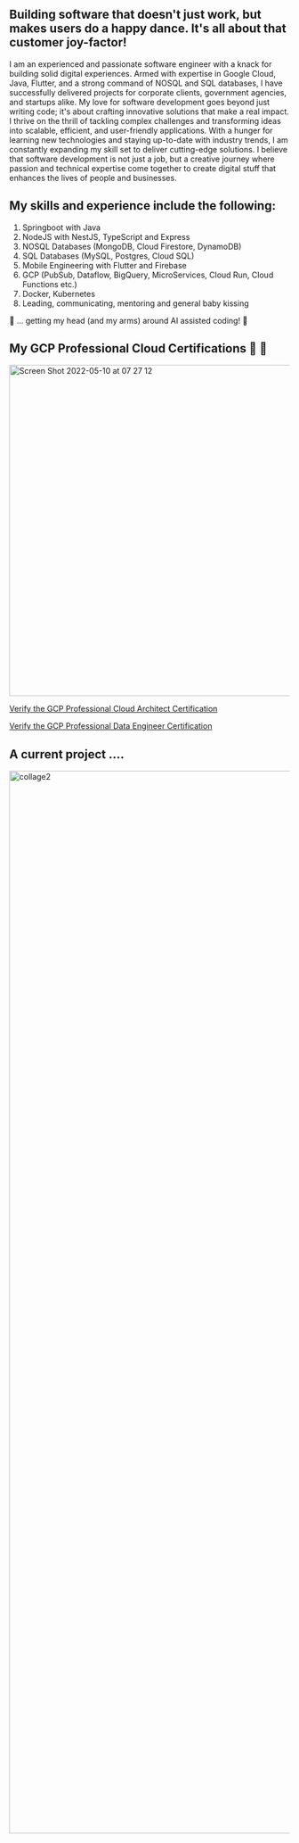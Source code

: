 
## Building software that doesn't just work, but makes users do a happy dance. It's all about that customer joy-factor!

I am an experienced and passionate software engineer with a knack for building solid digital experiences. Armed with expertise in Google Cloud, Java, Flutter, and a strong command of NOSQL and SQL databases, I have successfully delivered projects for corporate clients, government agencies, and startups alike. My love for software development goes beyond just writing code; it's about crafting innovative solutions that make a real impact. I thrive on the thrill of tackling complex challenges and transforming ideas into scalable, efficient, and user-friendly applications. With a hunger for learning new technologies and staying up-to-date with industry trends, I am constantly expanding my skill set to deliver cutting-edge solutions. I believe that software development is not just a job, but a creative journey where passion and technical expertise come together to create digital stuff that enhances the lives of people and businesses. 

## My skills and experience include the following:
1. Springboot with Java
2. NodeJS with NestJS, TypeScript and Express
3. NOSQL Databases (MongoDB, Cloud Firestore, DynamoDB)
4. SQL Databases (MySQL, Postgres, Cloud SQL)
5. Mobile Engineering with Flutter and Firebase
6. GCP (PubSub, Dataflow, BigQuery, MicroServices, Cloud Run, Cloud Functions etc.)
7. Docker, Kubernetes
8. Leading, communicating, mentoring and general baby kissing

🍎 ... getting my head (and my arms) around AI assisted coding! 🍎

## My GCP Professional Cloud Certifications 👋 👋

<img width="594" alt="Screen Shot 2022-05-10 at 07 27 12" src="https://user-images.githubusercontent.com/343710/167548728-eb8ebb52-04dc-42ef-9a10-febee82cb705.png">

[Verify the GCP Professional Cloud Architect Certification](https://www.credential.net/639a436a-58dd-4f27-8720-31bd79836c93?key=449eefa5bc8a3bb4cb29c8cba04acfa62d698b52f7afcbe2209fbdb31f4b3df3)

[Verify the GCP Professional Data Engineer Certification](https://www.credential.net/5e605a5b-4b1c-4380-8024-deb34f975f86?key=6714f2885cf5bd5d43f2779db3e99d80c5db226942292c9392489a702e9664dd#gs.101v3ak)
## A current project ....
<img width="1906" alt="collage2" src="https://github.com/malengatiger/malengatiger/assets/343710/be34e0ec-c5da-4e80-8937-f7c072b580e1">
